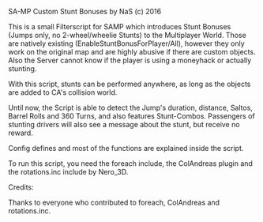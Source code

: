 SA-MP Custom Stunt Bonuses by NaS (c) 2016

This is a small Filterscript for SAMP which introduces Stunt Bonuses (Jumps only, no 2-wheel/wheelie Stunts) to the Multiplayer World.
Those are natively existing (EnableStuntBonusForPlayer/All), however they only work on the original map and are highly abusive if there are custom objects.
Also the Server cannot know if the player is using a moneyhack or actually stunting.

With this script, stunts can be performed anywhere, as long as the objects are added to CA's collision world.

Until now, the Script is able to detect the Jump's duration, distance, Saltos, Barrel Rolls and 360 Turns, and also features Stunt-Combos.
Passengers of stunting drivers will also see a message about the stunt, but receive no reward.

Config defines and most of the functions are explained inside the script.


To run this script, you need the foreach include, the ColAndreas plugin and the rotations.inc include by Nero_3D.

Credits:

Thanks to everyone who contributed to foreach, ColAndreas and rotations.inc.
